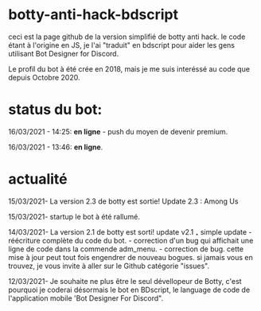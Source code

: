 # botty-anti-hack-bdscript
ceci est la page github de la version simplifié de botty anti hack. le code étant à l'origine en JS, je l'ai "traduit" en bdscript pour aider les gens utilisant Bot Designer for Discord. 

Le profil du bot à été crée en 2018, mais je me suis interéssé au code que depuis Octobre 2020.

# status du bot: 
16/03/2021 - 14:25: **en ligne**
    - push du moyen de devenir premium. 

16/03/2021 - 13:46: **en ligne**.

# actualité
15/03/2021- La version 2.3 de botty est sortie!
    Update 2.3 : Among Us

15/03/2021- startup
    le bot à été rallumé.

14/03/2021- La version 2.1 de botty est sorti! 
    update v2.1 ₊ simple update
      - réécriture complète du code du bot.
      - correction d'un bug qui affichait une ligne de code dans la commende adm_menu.
      - correction de bug.
 cette mise à jour peut tout fois engendrer de nouveau bogues. si jamais vous en trouvez, je vous invite à aller sur le Github catégorie "issues". 

12/03/2021- Je souhaite ne plus être le seul dévellopeur de Botty, c'est pourquoi je coderai désormais le bot en BDscript, le language de code de l'application mobile 'Bot Designer For Discord".
